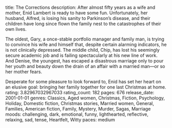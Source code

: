 title: The Corrections
description: After almost fifty years as a wife and mother, Enid Lambert is ready to have some fun. Unfortunately, her husband, Alfred, is losing his sanity to Parkinson’s disease, and their children have long since flown the family nest to the catastrophes of their own lives.

The oldest, Gary, a once-stable portfolio manager and family man, is trying to convince his wife and himself that, despite certain alarming indicators, he is not clinically depressed. The middle child, Chip, has lost his seemingly secure academic job and is failing spectacularly at his new line of work. And Denise, the youngest, has escaped a disastrous marriage only to pour her youth and beauty down the drain of an affair with a married man―or so her mother fears.

Desperate for some pleasure to look forward to, Enid has set her heart on an elusive goal: bringing her family together for one last Christmas at home.
rating: 3.82967032967033
rating_count: 182
pages: 676
release_date: 2001-01-01
genres: Classics, Aged women, Christmas, Fiction, Psychology, Holiday, Domestic fiction, Christmas stories, Married women, General, Families, American fiction, Family, Mystery, Murder, Sagas, Marriage
moods: challenging, dark, emotional, funny, lighthearted, reflective, relaxing, sad, tense, Heartfelt, Witty
paces: medium